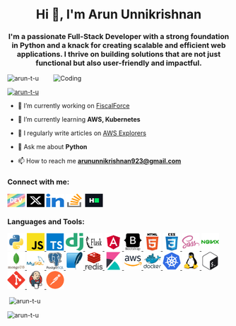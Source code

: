 

<h1 align="center">Hi 👋, I'm Arun Unnikrishnan</h1>
<h3 align="center">I'm a passionate Full-Stack Developer with a strong foundation in Python and a knack for creating scalable and efficient web applications. I thrive on building solutions that are not just functional but also user-friendly and impactful.</h3>

<img align="right" alt="Coding" width=400 src="">

<p align="left"> <img src="https://komarev.com/ghpvc/?username=arun-t-u&label=Profile%20views&color=0e75b6&style=flat" alt="arun-t-u" /> </p>


<p align="left"> <a href="https://github.com/ryo-ma/github-profile-trophy"><img src="https://github-profile-trophy.vercel.app/?username=arun-t-u" alt="arun-t-u" /></a> </p>


- 🔭 I’m currently working on [FiscalForce](https://github.com/FiscalForce)

- 🌱 I’m currently learning **AWS, Kubernetes**

- 📝 I regularly write articles on [AWS Explorers](https://dly.to/Xb7726eygLy)

- 💬 Ask me about **Python**

- 📫 How to reach me **arununnikrishnan923@gmail.com**


<h3 align="left">Connect with me:</h3>
<p align="left">
<a href="https://dev.to/arun_t_u" target="blank"><img align="center" src="images/devto.svg" alt="arun_t_u" height="30" width="40" /></a>
<a href="https://twitter.com/arun_t_u" target="blank"><img align="center" src="/images/twitter.png" alt="arun_t_u" height="30" width="40" /></a>
<a href="https://linkedin.com/in/arun-t-u" target="blank"><img align="center" src="/images/linked-in-alt.svg" alt="arun-t-u" height="30" width="40" /></a>
<a href="https://stackoverflow.com/users/arun-unnikrishnan" target="blank"><img align="center" src="/images/stack-overflow.svg" alt="arun-unnikrishnan" height="30" width="40" /></a>
<a href="https://www.hackerrank.com/arun_tu" target="blank"><img align="center" src="/images/hackerrank.svg" alt="arun_tu" height="30" width="40" /></a>
</p>

<h3 align="left">Languages and Tools:</h3>
<p align="left"> 
<a href="https://www.python.org" target="_blank" rel="noreferrer"> 
    <img src="/images/python-original.svg" alt="python" width="40" height="40" /> 
</a> 
<a href="https://developer.mozilla.org/en-US/docs/Web/JavaScript" target="_blank" rel="noreferrer"> 
    <img src="/images/javascript-icon.svg" alt="javascript" width="40" height="40" /> 
</a> 
<a href="https://www.typescriptlang.org/" target="_blank" rel="noreferrer"> 
    <img  src="/images/typescript-original.svg" alt="typescript" width="40" height="40" /> 
</a> 
<a href="https://www.djangoproject.com/" target="_blank" rel="noreferrer"> 
    <img src="/images/django.svg" alt="django" width="40" height="40" /> 
</a> 
<a href="https://flask.palletsprojects.com/" target="_blank" rel="noreferrer"> 
    <img src="/images/flask.svg" alt="flask" width="40" height="40" /> 
</a> 
<a href="https://angular.io" target="_blank" rel="noreferrer"> 
    <img src="/images/angular.svg" alt="angular" width="40" height="40" /> 
</a> 
<a href="https://getbootstrap.com" target="_blank" rel="noreferrer"> 
    <img src="/images/bootstrap.svg" alt="bootstrap" width="40" height="40" /> 
</a> 
<a href="https://www.w3.org/html/" target="_blank" rel="noreferrer"> 
    <img src="/images/html.svg" alt="html5" width="40" height="40" /> 
</a>
<a href="https://www.w3schools.com/css/" target="_blank" rel="noreferrer"> 
    <img src="/images/css3.svg" alt="css3" width="40" height="40" /> 
</a> 
<a href="https://sass-lang.com" target="_blank" rel="noreferrer">
    <img src="/images/sass-original.svg" alt="sass" width="40" height="40" /> 
</a> 
<a href="https://www.nginx.com" target="_blank" rel="noreferrer">
    <img src="/images/nginx-original.svg" alt="nginx" width="40" height="40" /> 
</a> 
<a href="https://www.mongodb.com/" target="_blank" rel="noreferrer"> 
    <img src="/images/mongodb.svg" alt="mongodb" width="40" height="40" /> 
</a> 
<a href="https://www.mysql.com/" target="_blank" rel="noreferrer"> 
    <img src="/images/mysql.svg" alt="mysql" width="40" height="40" /> 
</a> 
<a href="https://www.postgresql.org" target="_blank" rel="noreferrer"> 
    <img src="/images/postgresql-original-wordmark.svg" alt="postgresql" width="40" height="40" /> 
</a> 
<a href="https://www.sqlite.org/" target="_blank" rel="noreferrer"> 
    <img src="/images/sqlite-icon.svg" alt="sqlite" width="40" height="40" /> 
</a>
<a href="https://redis.io" target="_blank" rel="noreferrer">
        <img src="/images/redis.svg" alt="redis" width="40" height="40" /> 
</a> 
<a href="https://www.elastic.co/kibana" target="_blank" rel="noreferrer"> 
    <img src="/images/kibana.svg" alt="kibana" width="40" height="40" /> 
</a>
<a href="https://aws.amazon.com" target="_blank" rel="noreferrer"> 
    <img src="/images/aws.svg" alt="aws" width="40" height="40" /> 
</a> 
<a href="https://www.docker.com/" target="_blank" rel="noreferrer"> 
    <img src="/images/docker.svg" alt="docker" width="40" height="40" /> 
</a> 
<a href="https://kubernetes.io" target="_blank" rel="noreferrer"> 
    <img src="/images/kubernetes-icon.svg" alt="kubernetes" width="40" height="40" />
</a> 
<a href="https://www.linux.org/" target="_blank" rel="noreferrer"> 
    <img src="/images/linux-original.svg" alt="linux" width="40" height="40" />
</a>
<a href="https://www.gnu.org/software/bash/" target="_blank" rel="noreferrer"> 
    <img src="/images/bash.svg" alt="bash" width="40" height="40" /> 
</a> 
<a href="https://git-scm.com/" target="_blank" rel="noreferrer"> 
    <img src="/images/git.svg" alt="git" width="40" height="40" /> 
</a> 
<a href="https://www.jenkins.io" target="_blank" rel="noreferrer"> 
    <img src="/images/jenkins.svg" alt="jenkins" width="40" height="40" /> 
</a> 
<a href="https://postman.com" target="_blank"  rel="noreferrer"> 
    <img src="/images/getpostman-icon.svg" alt="postman" width="40" height="40" /> 
</a> 

</p>

<p>&nbsp;<img align="center" src="https://github-readme-stats.vercel.app/api?username=arun-t-u&show_icons=true&locale=en" alt="arun-t-u" /></p>

<p><img align="center" src="https://github-readme-streak-stats.herokuapp.com/?user=arun-t-u&" alt="arun-t-u" /></p>
